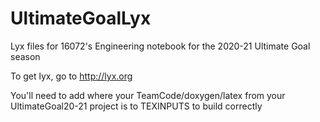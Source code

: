 # UltimateGoalLyx
Lyx files for 16072's Engineering notebook for the 2020-21 Ultimate Goal season

To get lyx, go to http://lyx.org

You'll need to add where your TeamCode/doxygen/latex from your UltimateGoal20-21 project is to
TEXINPUTS to build correctly
